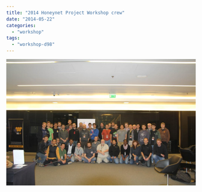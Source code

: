 ```yaml
---
title: "2014 Honeynet Project Workshop crew"
date: "2014-05-22"
categories: 
  - "workshop"
tags: 
  - "workshop-d98"
---
```


![](images/drupal_image_1165-1024x683.jpg)
